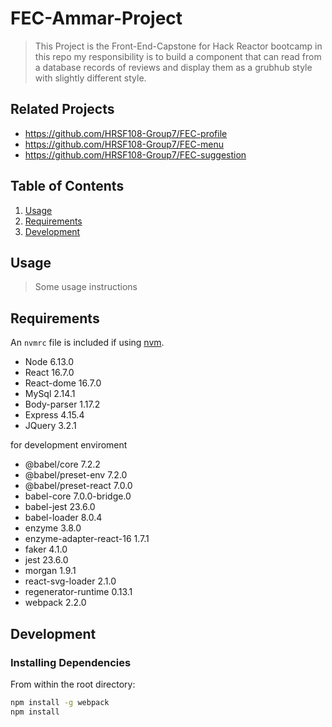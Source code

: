 # FEC-Ammar-Project

> This Project is the Front-End-Capstone for Hack Reactor bootcamp
> in this repo my responsibility is to build a component that can read
> from a database records of reviews and display them as a grubhub style
> with slightly different style.

## Related Projects

  - https://github.com/HRSF108-Group7/FEC-profile
  - https://github.com/HRSF108-Group7/FEC-menu
  - https://github.com/HRSF108-Group7/FEC-suggestion

## Table of Contents

1. [Usage](#Usage)
1. [Requirements](#requirements)
1. [Development](#development)

## Usage

> Some usage instructions

## Requirements

An `nvmrc` file is included if using [nvm](https://github.com/creationix/nvm).

- Node 6.13.0
- React 16.7.0
- React-dome 16.7.0
- MySql 2.14.1
- Body-parser 1.17.2
- Express 4.15.4
- JQuery 3.2.1

for development enviroment 
- @babel/core 7.2.2
- @babel/preset-env 7.2.0
- @babel/preset-react 7.0.0
- babel-core 7.0.0-bridge.0
- babel-jest 23.6.0
- babel-loader 8.0.4
- enzyme 3.8.0
- enzyme-adapter-react-16 1.7.1
- faker 4.1.0
- jest 23.6.0
- morgan 1.9.1
- react-svg-loader 2.1.0
- regenerator-runtime 0.13.1
- webpack 2.2.0

## Development

### Installing Dependencies

From within the root directory:

```sh
npm install -g webpack
npm install
```
